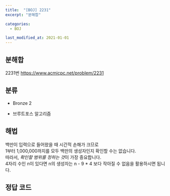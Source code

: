 ```yaml
---
title:  "[BOJ] 2231"
excerpt: "분해합"

categories:
  - BOJ

last_modified_at: 2021-01-01
---
```


## 분해합

2231번 <https://www.acmicpc.net/problem/2231>

## 분류
* Bronze 2

* 브루트포스 알고리즘

## 해법
백만이 입력으로 들어왔을 때 시간적 손해가 크므로<br>
1부터 1,000,000까지를 모두 백만의 생성자인지 확인할 수는 없습니다.<br>
따라서, *확인할 범위를 정하는 것*이 가장 중요합니다.<br>
4자리 수인 n이 있다면 n의 생성자는 n - 9 * 4 보다 작아질 수 없음을 활용하시면 됩니다.

## 정답 코드
<script src="https://gist.github.com/Geniemo/328723752f3d7707b8c68d4cb4ce4e4d.js"></script>